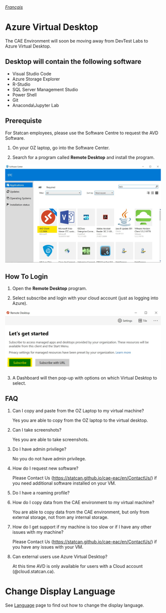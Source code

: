_[Français](../../fr/AzureVirtualDesktop)_
# Azure Virtual Desktop

The CAE Environment will soon be moving away from DevTest Labs to Azure Virtual Desktop.

## Desktop will contain the following software

- Visual Studio Code
- Azure Storage Explorer
- R-Studio
- SQL Server Management Studio
- Power Shell
- Git
- Anaconda\Jupyter Lab

## Prerequiste

For Statcan employees, please use the Software Centre to request the AVD Software.

1. On your OZ laptop, go into the Software Center.

2. Search for a program called **Remote Desktop** and install the program.

![AVDSoftwareCenter](images/AVDSoftwareCenter.jpg) 


## How To Login

1. Open the **Remote Desktop** program.

2. Select subscribe and login with your cloud account (just as logging into Azure).

![AVDSubscribe](images/AVDSubscribe.png) 

3. A Dashboard will then pop-up with options on which Virtual Desktop to select.

## FAQ

1. Can I copy and paste from the OZ Laptop to my virtual machine?

    Yes you are able to copy from the OZ laptop to the virtual desktop.

2. Can I take screenshots?

    Yes you are able to take screenshots.

3. Do I have admin privilege?

    No you do not have admin privilege.

4. How do I request new software?

    Please Contact Us (https://statcan.github.io/cae-eac/en/ContactUs/) if you need additional software installed on your VM.

5. Do I have a roaming profile?

6. How do I copy data from the CAE environment to my virtual machine?

    You are able to copy data from the CAE environment, but only from external storage, not from any internal storage.

7. How do I get support if my machine is too slow or if I have any other issues with my machine?

    Please Contact Us (https://statcan.github.io/cae-eac/en/ContactUs/) if you have any issues with your VM.

8. Can external users use Azure Virtual Desktop?

    At this time AVD is only available for users with a Cloud account (@cloud.statcan.ca). 

# Change Display Language
See [Language](Language.md) page to find out how to change the display language.